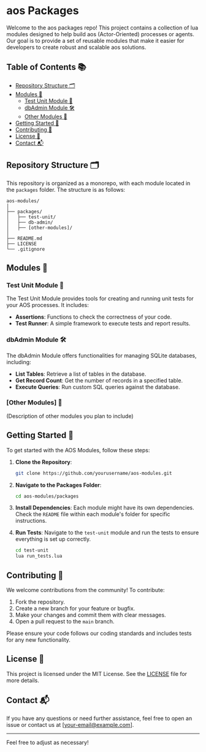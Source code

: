 # aos Packages 

Welcome to the aos packages repo! This project contains a collection of lua modules designed to help build aos (Actor-Oriented) processes or agents. Our goal is to provide a set of reusable modules that make it easier for developers to create robust and scalable aos solutions.

## Table of Contents 📚

- [Repository Structure 🗂️](#repository-structure)
- [Modules 🧩](#modules)
  - [Test Unit Module 🧪](#test-unit-module)
  - [dbAdmin Module 🛠️](#dbadmin-module)
  - [Other Modules 🔧](#other-modules)
- [Getting Started 🚀](#getting-started)
- [Contributing 🤝](#contributing)
- [License 📄](#license)
- [Contact 📬](#contact)

## Repository Structure 🗂️

This repository is organized as a monorepo, with each module located in the `packages` folder. The structure is as follows:

```
aos-modules/
│
├── packages/
│   ├── test-unit/
│   ├── db-admin/
│   ├── [other-modules]/
│
├── README.md
├── LICENSE
└── .gitignore
```

## Modules 🧩

### Test Unit Module 🧪

The Test Unit Module provides tools for creating and running unit tests for your AOS processes. It includes:

- **Assertions**: Functions to check the correctness of your code.
- **Test Runner**: A simple framework to execute tests and report results.

### dbAdmin Module 🛠️

The dbAdmin Module offers functionalities for managing SQLite databases, including:

- **List Tables**: Retrieve a list of tables in the database.
- **Get Record Count**: Get the number of records in a specified table.
- **Execute Queries**: Run custom SQL queries against the database.

### [Other Modules] 🔧

(Description of other modules you plan to include)

## Getting Started 🚀

To get started with the AOS Modules, follow these steps:

1. **Clone the Repository**:
    ```sh
    git clone https://github.com/yourusername/aos-modules.git
    ```

2. **Navigate to the Packages Folder**:
    ```sh
    cd aos-modules/packages
    ```

3. **Install Dependencies**:
    Each module might have its own dependencies. Check the `README` file within each module's folder for specific instructions.

4. **Run Tests**:
    Navigate to the `test-unit` module and run the tests to ensure everything is set up correctly.
    ```sh
    cd test-unit
    lua run_tests.lua
    ```

## Contributing 🤝

We welcome contributions from the community! To contribute:

1. Fork the repository.
2. Create a new branch for your feature or bugfix.
3. Make your changes and commit them with clear messages.
4. Open a pull request to the `main` branch.

Please ensure your code follows our coding standards and includes tests for any new functionality.

## License 📄

This project is licensed under the MIT License. See the [LICENSE](LICENSE) file for more details.

## Contact 📬

If you have any questions or need further assistance, feel free to open an issue or contact us at [your-email@example.com].

---

Feel free to adjust as necessary!